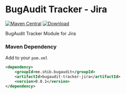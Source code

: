 # BugAudit Tracker - Jira
[![Maven Central](https://maven-badges.herokuapp.com/maven-central/me.shib.java.lib/bugaudit-tracker-jira/badge.svg)](https://maven-badges.herokuapp.com/maven-central/me.shib.java.lib/bugaudit-tracker-jira)
[![Download](https://api.bintray.com/packages/shibme/maven/bugaudit-tracker-jira/images/download.svg)](https://bintray.com/shibme/maven/bugaudit-tracker-jira/_latestVersion)

BugAudit Tracker Module for Jira

### Maven Dependency
Add to your `pom.xml`
```xml
<dependency>
	<groupId>me.shib.bugaudit</groupId>
	<artifactId>bugaudit-tracker-jira</artifactId>
	<version>0.0.1</version>
</dependency>
```

